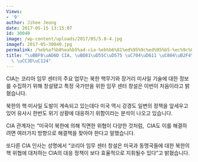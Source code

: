 ```yaml
---
Views:
- '9'
author: Jihee Jeong
date: 2017-05-15 13:15:07
id: 30040
image: /wp-content/uploads/2017/05/5.0-4.jpg
imagef: 2017-05-30040.jpg
permalink: /%eb%af%b8%ea%b5%ad-cia-%eb%b6%81%ed%95%9c%ed%95%b5-%ec%9c%84%ed%98%91-%ec%a0%84%eb%8b%b4%ec%a1%b0%ec%a7%81-%ec%b0%bd%ec%84%a4/
title: "\uBBF8\uAD6D CIA, \uBD81\uD55C\uD575 \uC704\uD611 \uC804\uB2F4\uC870\uC9C1\
  \ \uCC3D\uC124"
---
```


CIA는 코리아 임무 센터의 주요 업무는 북한 핵무기와 장거리 미사일 기술에 대한 정보를 수집하기 위해 창설됐고 특정 국가만을 위한 임무 센터 창설은 이번이 처음이라고 밝혔습니다.

북한의 핵·미사일 도발이 계속되고 있는데다 미국 역시 강경도 일변의 정책을 앞세우고 있어 유사시 한반도 위기 상황에 대응하기 위함이라는 분석이 나오고 있습니다.

CIA 관계자는 “미국이 북한에 의해 직면한 위협이 다양한 것처럼,  CIA도 이를 해결하려면 여러가지 방향으로 해결책을 찾아야 한다고 말했습니다.

또다른 CIA 인사는 성명에서 “코리아 임무 센터 창설은 미국과 동맹국들에 대한 북한의 핵 위협에 대처하는 CIA의 대응 정책이 보다 효율적으로 지휘될수 있다”고 밝혔습니다.